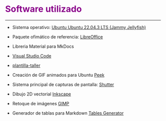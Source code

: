 # <FONT COLOR=#8B008B>Software utilizado</font>

***
* Sistema operativo: [Ubuntu Ubuntu 22.04.3 LTS  (Jammy Jellyfish)](https://releases.ubuntu.com/jammy/)
  
* Paquete ofimático de referencia: [LibreOffice](https://es.libreoffice.org/)
  
* Libreria Material para MkDocs
  
* [Visual Studio Code](https://code.visualstudio.com/)

* [plantilla-taller](https://github.com/lajaqueria/plantilla-taller)
  
* Creación de GIF animados para Ubuntu [Peek](https://ubunlog.com/peek-gif-animados-ubuntu/)
  
* Sistema principal de capturas de pantalla: [Shutter](http://shutter-project.org)
  
* Dibujo 2D vectorial [Inkscape](https://inkscape.org/es/)

* Retoque de imágenes [GIMP](https://www.gimp.org/)

* Generador de tablas para Markdown [Tables Generator](https://www.tablesgenerator.com/markdown_tables#)